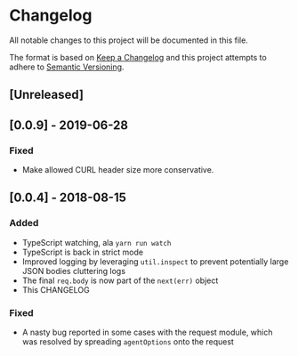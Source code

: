 # Changelog
All notable changes to this project will be documented in this file.

The format is based on [Keep a Changelog](http://keepachangelog.com/en/1.0.0/)
and this project attempts to adhere to [Semantic Versioning](http://semver.org/spec/v2.0.0.html).

## [Unreleased]

## [0.0.9] - 2019-06-28
### Fixed
- Make allowed CURL header size more conservative.

## [0.0.4] - 2018-08-15
### Added
- TypeScript watching, ala `yarn run watch`
- TypeScript is back in strict mode
- Improved logging by leveraging `util.inspect` to prevent
potentially large JSON bodies cluttering logs
- The final `req.body` is now part of the `next(err)` object
- This CHANGELOG

### Fixed
- A nasty bug reported in some cases with the request module, which
was resolved by spreading `agentOptions` onto the request
